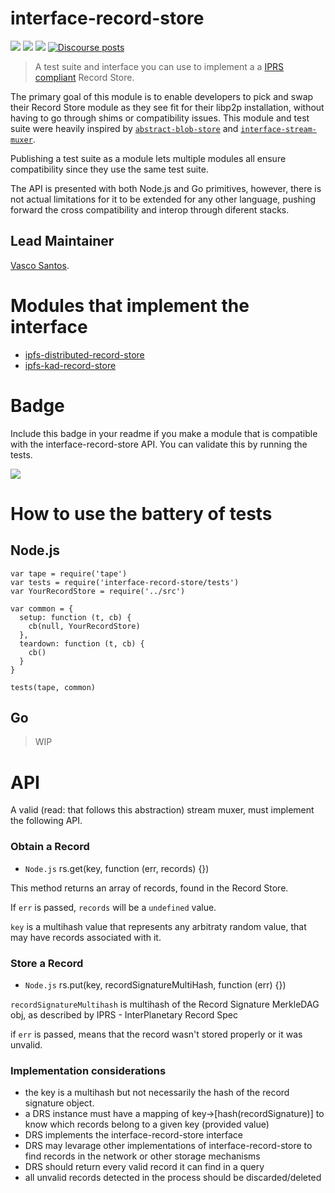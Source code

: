 interface-record-store
=====================

[![](https://img.shields.io/badge/made%20by-Protocol%20Labs-blue.svg?style=flat-square)](http://protocol.ai)
[![](https://img.shields.io/badge/project-libp2p-yellow.svg?style=flat-square)](http://libp2p.io/)
[![](https://img.shields.io/badge/freenode-%23libp2p-yellow.svg?style=flat-square)](http://webchat.freenode.net/?channels=%23libp2p)
[![Discourse posts](https://img.shields.io/discourse/https/discuss.libp2p.io/posts.svg)](https://discuss.libp2p.io)

> A test suite and interface you can use to implement a a [IPRS compliant](/IPRS.md) Record Store. 

The primary goal of this module is to enable developers to pick and swap their Record Store module as they see fit for their libp2p installation, without having to go through shims or compatibility issues. This module and test suite were heavily inspired by [`abstract-blob-store`](https://github.com/maxogden/abstract-blob-store) and [`interface-stream-muxer`](https://github.com/libp2p/interface-stream-muxer).

Publishing a test suite as a module lets multiple modules all ensure compatibility since they use the same test suite.

The API is presented with both Node.js and Go primitives, however, there is not actual limitations for it to be extended for any other language, pushing forward the cross compatibility and interop through diferent stacks.

## Lead Maintainer

[Vasco Santos](https://github.com/vasco-santos).

# Modules that implement the interface

- [ipfs-distributed-record-store](https://github.com/libp2p/js-libp2p-distributed-record-store)
- [ipfs-kad-record-store](https://github.com/libp2p/js-libp2p-kad-record-store)

# Badge

Include this badge in your readme if you make a module that is compatible with the interface-record-store API. You can validate this by running the tests.

![](https://raw.githubusercontent.com/diasdavid/interface-record-store/master/img/badge.png)

# How to use the battery of tests

## Node.js

```
var tape = require('tape')
var tests = require('interface-record-store/tests')
var YourRecordStore = require('../src')

var common = {
  setup: function (t, cb) {
    cb(null, YourRecordStore)
  },
  teardown: function (t, cb) {
    cb()
  }
}

tests(tape, common)
```

## Go

> WIP

# API

A valid (read: that follows this abstraction) stream muxer, must implement the following API.

### Obtain a Record

- `Node.js` rs.get(key, function (err, records) {})

This method returns an array of records, found in the Record Store.

If `err` is passed, `records` will be a `undefined` value.

`key` is a multihash value that represents any arbitraty random value, that may have records associated with it.

### Store a Record

- `Node.js` rs.put(key, recordSignatureMultiHash, function (err) {})

`recordSignatureMultihash` is multihash of the Record Signature MerkleDAG obj, as described by IPRS - InterPlanetary Record Spec

if `err` is passed, means that the record wasn't stored properly or it was unvalid.

### Implementation considerations


- the key is a multihash but not necessarily the hash of the record signature object.
- a DRS instance must have a mapping of key->[hash(recordSignature)] to know which records belong to a given key (provided value)
- DRS implements the interface-record-store interface
- DRS may levarage other implementations of interface-record-store to find records in the network or other storage mechanisms
- DRS should return every valid record it can find in a query
- all unvalid records detected in the process should be discarded/deleted
